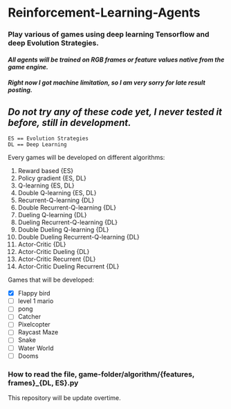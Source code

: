 # Reinforcement-Learning-Agents
### Play various of games using deep learning Tensorflow and deep Evolution Strategies. 

#### *All agents will be trained on RGB frames or feature values native from the game engine.*
#### *Right now I got machine limitation, so I am very sorry for late result posting.*

## *Do not try any of these code yet, I never tested it before, still in development.*

```text
ES == Evolution Strategies
DL == Deep Learning
```

Every games will be developed on different algorithms:
1. Reward based {ES}
2. Policy gradient {ES, DL}
3. Q-learning {ES, DL}
4. Double Q-learning {ES, DL}
5. Recurrent-Q-learning {DL}
6. Double Recurrent-Q-learning {DL}
7. Dueling Q-learning {DL}
8. Dueling Recurrent-Q-learning {DL}
9. Double Dueling Q-learning {DL}
10. Double Dueling Recurrent-Q-learning {DL}
11. Actor-Critic {DL}
12. Actor-Critic Dueling {DL}
13. Actor-Critic Recurrent {DL}
14. Actor-Critic Dueling Recurrent {DL}

Games that will be developed:
- [x] Flappy bird
- [ ] level 1 mario
- [ ] pong
- [ ] Catcher
- [ ] Pixelcopter
- [ ] Raycast Maze
- [ ] Snake
- [ ] Water World
- [ ] Dooms

### How to read the file, game-folder/algorithm/{features, frames}_{DL, ES}.py

This repository will be update overtime.
